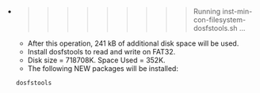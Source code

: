 * >>>>>>>>> Running inst-min-con-filesystem-dosfstools.sh ...
  * After this operation, 241 kB of additional disk space will be used.
  * Install dosfstools to read and write on FAT32.
  * Disk size = 718708K. Space Used = 352K.
  * The following NEW packages will be installed:
  ```bash
  dosfstools
  ```
